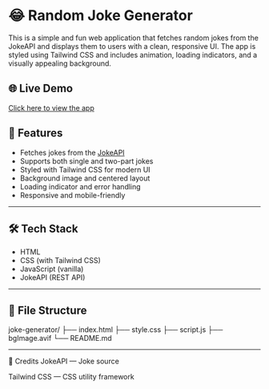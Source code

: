 # 😂 Random Joke Generator

This is a simple and fun web application that fetches random jokes from the JokeAPI and displays them to users with a clean, responsive UI. The app is styled using Tailwind CSS and includes animation, loading indicators, and a visually appealing background.

## 🌐 Live Demo

[Click here to view the app](https://Mayankbaluni2004.github.io/joke-generator/)  

## 🚀 Features

- Fetches jokes from the [JokeAPI](https://jokeapi.dev/)
- Supports both single and two-part jokes
- Styled with Tailwind CSS for modern UI
- Background image and centered layout
- Loading indicator and error handling
- Responsive and mobile-friendly

---

## 🛠️ Tech Stack

- HTML
- CSS (with Tailwind CSS)
- JavaScript (vanilla)
- JokeAPI (REST API)

---
## 📁 File Structure

joke-generator/
├── index.html
├── style.css
├── script.js
├── bgImage.avif
└── README.md

---

🙌 Credits
JokeAPI — Joke source

Tailwind CSS — CSS utility framework
